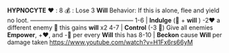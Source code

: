 __**HYPNOCYTE**__
:heart: : 8
:moneybag: : Lose 3 __Will__
Behavior: If this is alone, flee and yield no loot.
—————————————————
1-6   | **Indulge** (:game_die: + __will__ ) -2:heart: a different enemy :twisted_rightwards_arrows: this gains __will__ x2
4-7   | **Control** (-3 :game_die:) Give all enemies __Empower__, +:heart:, and -:game_die: per every __Will__ this has
8-10 | **Beckon** cause __Will__ per damage taken
https://www.youtube.com/watch?v=H1Fx6rs66yM
